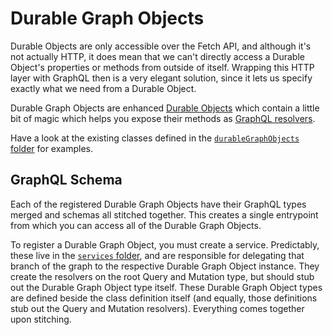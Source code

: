 # Durable Graph Objects

Durable Objects are only accessible over the Fetch API, and although it's not
actually HTTP, it does mean that we can't directly access a Durable Object's
properties or methods from outside of itself. Wrapping this HTTP layer with
GraphQL then is a very elegant solution, since it lets us specify exactly what
we need from a Durable Object.

Durable Graph Objects are enhanced
[Durable Objects](https://developers.cloudflare.com/workers/runtime-apis/durable-objects)
which contain a little bit of magic which helps you expose their methods as
[GraphQL resolvers](https://www.apollographql.com/docs/apollo-server/data/resolvers/).

Have a look at the existing classes defined in the
[`durableGraphObjects` folder](./durableGraphObjects) for examples.

## GraphQL Schema

Each of the registered Durable Graph Objects have their GraphQL types merged and
schemas all stitched together. This creates a single entrypoint from which you
can access all of the Durable Graph Objects.

To register a Durable Graph Object, you must create a service. Predictably,
these live in the [`services` folder](./services), and are responsible for
delegating that branch of the graph to the respective Durable Graph Object
instance. They create the resolvers on the root Query and Mutation type, but
should stub out the Durable Graph Object type itself. These Durable Graph Object
types are defined beside the class definition itself (and equally, those
definitions stub out the Query and Mutation resolvers). Everything comes
together upon stitching.
